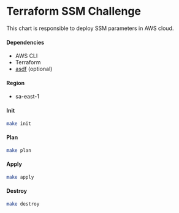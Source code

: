 # Terraform SSM Challenge

This chart is responsible to deploy SSM parameters in AWS cloud.

#### Dependencies

- AWS CLI
- Terraform
- [asdf](https://asdf-vm.com/) (optional)

#### Region

- sa-east-1

#### Init

```bash
make init
```

#### Plan

```bash
make plan
```

#### Apply

```bash
make apply
```

#### Destroy

```bash
make destroy
```

